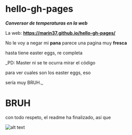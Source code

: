 # hello-gh-pages
***Conversor de temperaturas en la web***


La web: **https://marin37.github.io/hello-gh-pages/**


No le voy a negar mi **pana** parece una pagina muy **fresca**

hasta tiene easter eggs, re completa


_PD: Master ni se te ocurra mirar el código

para ver cuales son los easter eggs, eso

sería muy BRUH._


# BRUH

con todo respeto, el readme ha finalizado, así que


![alt text](https://www.google.com.ar/search?q=mi+pana+dele+pa+fuera&tbm=isch&ved=2ahUKEwjF4qywoonqAhU-BbkGHdzECuAQ2-cCegQIABAA&oq=mi+pana+dele+pa+fuera&gs_lcp=CgNpbWcQAzICCABQjRFY2Cxgny5oAHAAeACAAf4BiAHdBJIBBTIuMC4ymAEAoAEBqgELZ3dzLXdpei1pbWc&sclient=img&ei=pkTqXsX3NL6K5OUP3ImrgA4&bih=625&biw=1366&hl=es#imgrc=oxq2BaeqxMR3cM)
